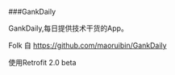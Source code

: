 ###GankDaily

GankDaily,每日提供技术干货的App。

Folk 自 https://github.com/maoruibin/GankDaily

 使用Retrofit 2.0 beta